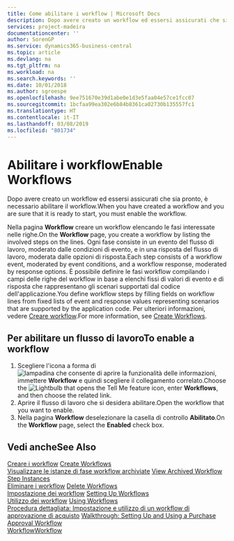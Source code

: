 ```yaml
---
title: Come abilitare i workflow | Microsoft Docs
description: Dopo avere creato un workflow ed essersi assicurati che sia pronto, è necessario abilitare il workflow.
services: project-madeira
documentationcenter: ''
author: SorenGP
ms.service: dynamics365-business-central
ms.topic: article
ms.devlang: na
ms.tgt_pltfrm: na
ms.workload: na
ms.search.keywords: ''
ms.date: 10/01/2018
ms.author: sgroespe
ms.openlocfilehash: 9ee751670e39d1abe0e1d3e5faa04e57ce1fcc07
ms.sourcegitcommit: 1bcfaa99ea302e6b84b8361ca02730b135557fc1
ms.translationtype: HT
ms.contentlocale: it-IT
ms.lasthandoff: 03/08/2019
ms.locfileid: "801734"
---
```

# <a name="enable-workflows"></a><span data-ttu-id="e1f07-103">Abilitare i workflow</span><span class="sxs-lookup"><span data-stu-id="e1f07-103">Enable Workflows</span></span>
<span data-ttu-id="e1f07-104">Dopo avere creato un workflow ed essersi assicurati che sia pronto, è necessario abilitare il workflow.</span><span class="sxs-lookup"><span data-stu-id="e1f07-104">When you have created a workflow and you are sure that it is ready to start, you must enable the workflow.</span></span>  

 <span data-ttu-id="e1f07-105">Nella pagina **Workflow** creare un workflow elencando le fasi interessate nelle righe.</span><span class="sxs-lookup"><span data-stu-id="e1f07-105">On the **Workflow** page, you create a workflow by listing the involved steps on the lines.</span></span> <span data-ttu-id="e1f07-106">Ogni fase consiste in un evento del flusso di lavoro, moderato dalle condizioni di evento, e in una risposta del flusso di lavoro, moderata dalle opzioni di risposta.</span><span class="sxs-lookup"><span data-stu-id="e1f07-106">Each step consists of a workflow event, moderated by event conditions, and a workflow response, moderated by response options.</span></span> <span data-ttu-id="e1f07-107">È possibile definire le fasi workflow compilando i campi delle righe del workflow in base a elenchi fissi di valori di evento e di risposta che rappresentano gli scenari supportati dal codice dell'applicazione.</span><span class="sxs-lookup"><span data-stu-id="e1f07-107">You define workflow steps by filling fields on workflow lines from fixed lists of event and response values representing scenarios that are supported by the application code.</span></span> <span data-ttu-id="e1f07-108">Per ulteriori informazioni, vedere [Creare workflow](across-how-to-create-workflows.md).</span><span class="sxs-lookup"><span data-stu-id="e1f07-108">For more information, see [Create Workflows](across-how-to-create-workflows.md).</span></span>  

## <a name="to-enable-a-workflow"></a><span data-ttu-id="e1f07-109">Per abilitare un flusso di lavoro</span><span class="sxs-lookup"><span data-stu-id="e1f07-109">To enable a workflow</span></span>  
1.  <span data-ttu-id="e1f07-110">Scegliere l'icona a forma di ![lampadina che consente di aprire la funzionalità delle informazioni](media/ui-search/search_small.png "Informazioni sull'operazione che si desidera eseguire"), immettere **Workflow** e quindi scegliere il collegamento correlato.</span><span class="sxs-lookup"><span data-stu-id="e1f07-110">Choose the ![Lightbulb that opens the Tell Me feature](media/ui-search/search_small.png "Tell me what you want to do") icon, enter **Workflows**, and then choose the related link.</span></span>  
2.  <span data-ttu-id="e1f07-111">Aprire il flusso di lavoro che si desidera abilitare.</span><span class="sxs-lookup"><span data-stu-id="e1f07-111">Open the workflow that you want to enable.</span></span>  
3.  <span data-ttu-id="e1f07-112">Nella pagina **Workflow** deselezionare la casella di controllo **Abilitato**.</span><span class="sxs-lookup"><span data-stu-id="e1f07-112">On the **Workflow** page, select the **Enabled** check box.</span></span>  

## <a name="see-also"></a><span data-ttu-id="e1f07-113">Vedi anche</span><span class="sxs-lookup"><span data-stu-id="e1f07-113">See Also</span></span>  
 <span data-ttu-id="e1f07-114">[Creare i workflow](across-how-to-create-workflows.md) </span><span class="sxs-lookup"><span data-stu-id="e1f07-114">[Create Workflows](across-how-to-create-workflows.md) </span></span>  
 <span data-ttu-id="e1f07-115">[Visualizzare le istanze di fase workflow archiviate](across-how-to-view-archived-workflow-step-instances.md) </span><span class="sxs-lookup"><span data-stu-id="e1f07-115">[View Archived Workflow Step Instances](across-how-to-view-archived-workflow-step-instances.md) </span></span>  
 <span data-ttu-id="e1f07-116">[Eliminare i workflow](across-how-to-delete-workflows.md) </span><span class="sxs-lookup"><span data-stu-id="e1f07-116">[Delete Workflows](across-how-to-delete-workflows.md) </span></span>  
 <span data-ttu-id="e1f07-117">[Impostazione dei workflow](across-set-up-workflows.md) </span><span class="sxs-lookup"><span data-stu-id="e1f07-117">[Setting Up Workflows](across-set-up-workflows.md) </span></span>  
 <span data-ttu-id="e1f07-118">[Utilizzo dei workflow](across-use-workflows.md) </span><span class="sxs-lookup"><span data-stu-id="e1f07-118">[Using Workflows](across-use-workflows.md) </span></span>  
 <span data-ttu-id="e1f07-119">[Procedura dettagliata: Impostazione e utilizzo di un workflow di approvazione di acquisto](walkthrough-setting-up-and-using-a-purchase-approval-workflow.md) </span><span class="sxs-lookup"><span data-stu-id="e1f07-119">[Walkthrough: Setting Up and Using a Purchase Approval Workflow](walkthrough-setting-up-and-using-a-purchase-approval-workflow.md) </span></span>  
 [<span data-ttu-id="e1f07-120">Workflow</span><span class="sxs-lookup"><span data-stu-id="e1f07-120">Workflow</span></span>](across-workflow.md)   
